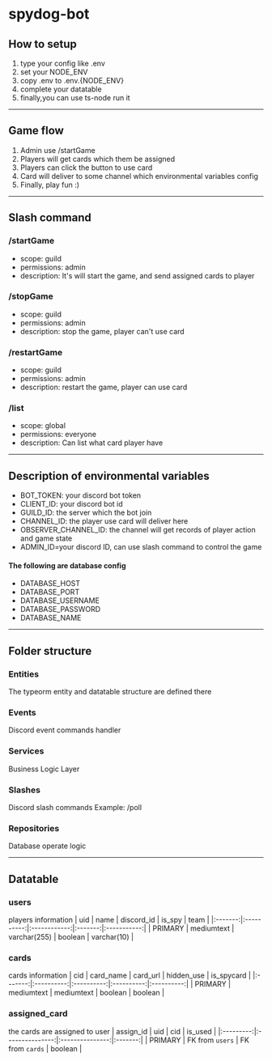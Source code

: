 # spydog-bot

## How to setup

1. type your config like .env
2. set your NODE_ENV
3. copy .env to .env.{NODE_ENV}
4. complete your datatable
5. finally,you can use ts-node run it

---

## Game flow

1. Admin use /startGame
2. Players will get cards which them be assigned
3. Players can click the button to use card
4. Card will deliver to some channel which environmental variables config
5. Finally, play fun :)

---

## Slash command

### /startGame

- scope: guild
- permissions: admin
- description: It's will start the game, and send assigned cards to player

### /stopGame

- scope: guild
- permissions: admin
- description: stop the game, player can't use card

### /restartGame

- scope: guild
- permissions: admin
- description: restart the game, player can use card

### /list

- scope: global
- permissions: everyone
- description: Can list what card player have

---

## Description of environmental variables

- BOT_TOKEN: your discord bot token
- CLIENT_ID: your discord bot id
- GUILD_ID: the server which the bot join
- CHANNEL_ID: the player use card will deliver here
- OBSERVER_CHANNEL_ID: the channel will get records of player action and game state
- ADMIN_ID=your discord ID, can use slash command to control the game

#### The following are database config

- DATABASE_HOST
- DATABASE_PORT
- DATABASE_USERNAME
- DATABASE_PASSWORD
- DATABASE_NAME

---

## Folder structure

### Entities

The typeorm entity and datatable structure are defined there

### Events

Discord event commands handler

### Services

Business Logic Layer

### Slashes

Discord slash commands
Example: /poll

### Repositories

Database operate logic

---

## Datatable

### users

players information
| uid | name | discord_id | is_spy | team |
|:-------:|:----------:|:------------:|:-------:|:-----------:|
| PRIMARY | mediumtext | varchar(255) | boolean | varchar(10) |

### cards

cards information
| cid | card_name | card_url | hidden_use | is_spycard |
|:-------:|:----------:|:----------:|:----------:|:----------:|
| PRIMARY | mediumtext | mediumtext | boolean | boolean |

### assigned_card

the cards are assigned to user
| assign_id | uid | cid | is_used |
|:---------:|:---------------:|:---------------:|:-------:|
| PRIMARY | FK from `users` | FK from `cards` | boolean |
